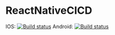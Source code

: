 # ReactNativeCICD

IOS: [![Build status](https://build.appcenter.ms/v0.1/apps/01a03ab0-8c04-4918-8ecf-83e5c2accb38/branches/develop/badge)](https://appcenter.ms)
Android: [![Build status](https://build.appcenter.ms/v0.1/apps/d91f9d3d-6ff9-491e-bd89-d09eb810364e/branches/develop/badge)](https://appcenter.ms)
